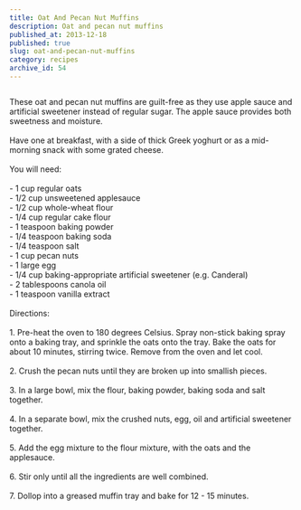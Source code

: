 ```yaml
---
title: Oat And Pecan Nut Muffins
description: Oat and pecan nut muffins
published_at: 2013-12-18
published: true
slug: oat-and-pecan-nut-muffins
category: recipes
archive_id: 54
---
```


<div><img src="/assets/images/articles/oat_and_pecan_nut_muffins.jpg" alt=""><p class="caption"></p>These oat and pecan nut muffins are guilt-free as they use apple sauce and artificial sweetener instead of regular sugar. The apple sauce provides both sweetness and moisture. <br><br>
Have one at breakfast, with a side of thick Greek yoghurt or as a mid-morning snack with some grated cheese.<br><br>
You will need:<br><br>
- 1 cup regular oats<br>
- 1/2 cup unsweetened applesauce<br>
- 1/2 cup whole-wheat flour<br>
- 1/4 cup regular cake flour<br>
- 1 teaspoon baking powder<br>
- 1/4 teaspoon baking soda<br>
- 1/4 teaspoon salt<br>
- 1 cup pecan nuts<br>
- 1 large egg<br>
- 1/4 cup baking-appropriate artificial sweetener (e.g. Canderal)<br>
- 2 tablespoons canola oil<br>
- 1 teaspoon vanilla extract<br><br>
Directions:<br><br>
1. Pre-heat the oven to 180 degrees Celsius. Spray non-stick baking spray onto a baking tray, and sprinkle the oats onto the tray. Bake the oats for about 10 minutes, stirring twice. Remove from the oven and let cool.<br><br>
2. Crush the pecan nuts until they are broken up into smallish pieces.<br><br>
3. In a large bowl, mix the flour, baking powder, baking soda and salt together.<br><br>
4. In a separate bowl, mix the crushed nuts, egg, oil and artificial sweetener together.<br><br>
5. Add the egg mixture to the flour mixture, with the oats and the applesauce.<br><br>
6. Stir only until all the ingredients are well combined.<br><br>
7. Dollop into a greased muffin tray and bake for 12 - 15 minutes.</div>